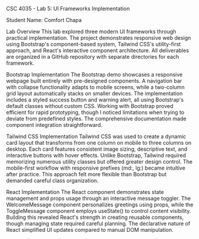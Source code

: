 CSC 4035 - Lab 5: UI Frameworks Implementation

Student Name: Comfort Chapa

Lab Overview
This lab explored three modern UI frameworks through practical implementation. The project demonstrates responsive web design using Bootstrap's component-based system, Tailwind CSS's utility-first approach, and React's interactive component architecture. All deliverables are organized in a GitHub repository with separate directories for each framework.

Bootstrap Implementation
The Bootstrap demo showcases a responsive webpage built entirely with pre-designed components. A navigation bar with collapse functionality adapts to mobile screens, while a two-column grid layout automatically stacks on smaller devices. The implementation includes a styled success button and warning alert, all using Bootstrap's default classes without custom CSS. Working with Bootstrap proved efficient for rapid prototyping, though I noticed limitations when trying to deviate from predefined styles. The comprehensive documentation made component integration straightforward.

Tailwind CSS Implementation
Tailwind CSS was used to create a dynamic card layout that transforms from one column on mobile to three columns on desktop. Each card features consistent image sizing, descriptive text, and interactive buttons with hover effects. Unlike Bootstrap, Tailwind required memorizing numerous utility classes but offered greater design control. The mobile-first workflow with responsive prefixes (md:, lg:) became intuitive after practice. This approach felt more flexible than Bootstrap but demanded careful class organization.

React Implementation
The React component demonstrates state management and props usage through an interactive message toggler. The WelcomeMessage component personalizes greetings using props, while the ToggleMessage component employs useState() to control content visibility. Building this revealed React's strength in creating reusable components, though managing state required careful planning. The declarative nature of React simplified UI updates compared to manual DOM manipulation.
